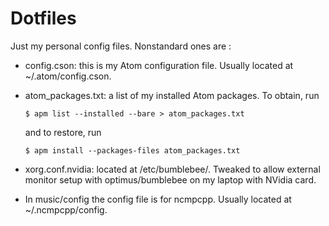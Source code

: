 # Dotfiles

Just my personal config files. Nonstandard ones are :

- config.cson: this is my Atom configuration file. Usually located at
  ~/.atom/config.cson.
- atom_packages.txt: a list of my installed Atom packages. To obtain, run
   
  ```$ apm list --installed --bare > atom_packages.txt```

  and to restore, run

  ```$ apm install --packages-files atom_packages.txt```
- xorg.conf.nvidia: located at /etc/bumblebee/. Tweaked to allow external monitor
  setup with optimus/bumblebee on my laptop with NVidia card.
- In music/config the config file is for ncmpcpp. Usually located at
  ~/.ncmpcpp/config.
